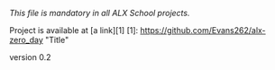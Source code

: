 *This file is mandatory in all ALX School projects.*

Project is available at [a link][1]
[1]: https://github.com/Evans262/alx-zero_day "Title" 

version 0.2
